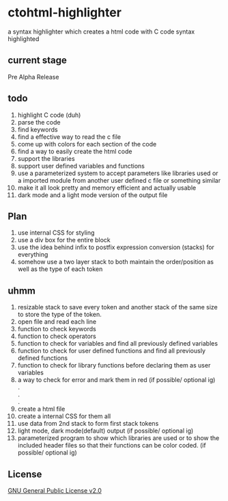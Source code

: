 # ctohtml-highlighter
a syntax highlighter which creates a html code with C code syntax highlighted

## current stage
Pre Alpha Release

<!-- <pre style="font-size:0.8em">
Pre Alpha Release - not even started anything to make sense of it.
Alpha Release - some things are kinda working but don't really expect any output
Borderline Alpha Release - most of the things are pretty much working
Beta Release - uhmm.. works are not works depends on the mood
Normal Release - removed some wrong things so it kinda mostly works
Debug/Making Sense Release - pretty good done. removing/ improving/ fixing everything
Release Release - finally done. v1.0 will be released here
</pre> -->

## todo
1. highlight C code (duh)
2. parse the code
3. find keywords
4. find a effective way to read the c file
5. come up with colors for each section of the code
6. find a way to easily create the html code
7. support the libraries
8. support user defined variables and functions
9. use a parameterized system to accept parameters like libraries used or a imported module from another user defined c file or something similar
10. make it all look pretty and memory efficient and actually usable
11. dark mode and a light mode version of the output file

## Plan
1. use internal CSS for styling
2. use a div box for the entire block
3. use the idea behind infix to postfix expression conversion (stacks) for everything
4. somehow use a two layer stack to both maintain the order/position as well as the type of each token  

## uhmm
1. resizable stack to save every token and another stack of the same size to store the type of the token.
2. open file and read each line
3. function to check keywords
4. function to check operators
5. function to check for variables and find all previously defined variables
6. function to check for user defined functions and find all previously defined functions
7. function to check for library functions before declaring them as user variables
8. a way to check for error and mark them in red (if possible/ optional ig) <br>
. <br>
. <br>
. <br>
0. create a html file <br>
1. create a internal CSS for them all <br>
2. use data from 2nd stack to form first stack tokens <br>
3. light mode, dark mode(default) output  (if possible/ optional ig) <br>
4. parameterized program to show which libraries are used or to show the included header files so that their functions can be color coded. (if possible/ optional ig) <br>

## License

[GNU General Public License v2.0](https://choosealicense.com/licenses/gpl-2.0/)
